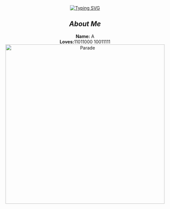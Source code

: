 <div align="center" dir="auto">
<a href="https://git.io/typing-svg">
 <img src="https://readme-typing-svg.demolab.com/?font=Fira+Code&pause=1000&color=F7461D&width=435&lines=Hi+welcome+to+My+github+✨" alt="Typing SVG" /></a>
<h2 tabindex="-1" class="heading-element" dir="auto"><em>About Me</em></h2>
<p dir="auto"><strong>Name:</strong> A <br>
      <strong>Loves:</strong>11011000 10011111<br>
<img src="https://i.pinimg.com/originals/f5/50/a2/f550a276f35980f5e0cb56b1c05a4e71.gif" width="500px" alt="Parade" style="max-width: 100%;">
